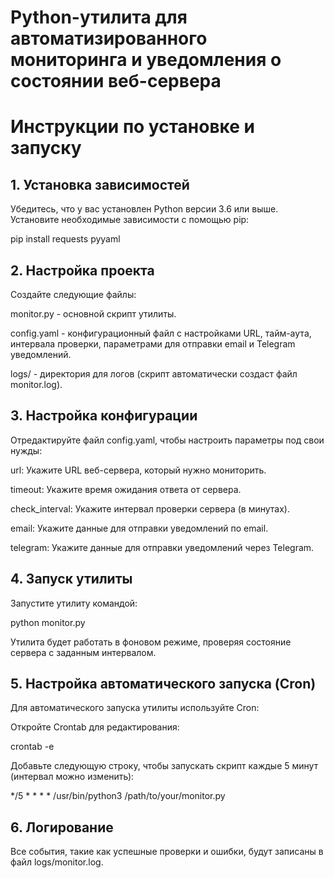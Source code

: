 # Python-утилита для автоматизированного мониторинга и уведомления о состоянии веб-сервера

# Инструкции по установке и запуску

## 1. Установка зависимостей
Убедитесь, что у вас установлен Python версии 3.6 или выше. Установите необходимые зависимости с помощью pip:

 pip install requests pyyaml

## 2. Настройка проекта
Создайте следующие файлы:

monitor.py - основной скрипт утилиты.

config.yaml - конфигурационный файл с настройками URL, тайм-аута, интервала проверки, параметрами для отправки email и Telegram уведомлений.

logs/ - директория для логов (скрипт автоматически создаст файл monitor.log).

## 3. Настройка конфигурации
Отредактируйте файл config.yaml, чтобы настроить параметры под свои нужды:

url: Укажите URL веб-сервера, который нужно мониторить.

timeout: Укажите время ожидания ответа от сервера.

check_interval: Укажите интервал проверки сервера (в минутах).

email: Укажите данные для отправки уведомлений по email.

telegram: Укажите данные для отправки уведомлений через Telegram.

## 4. Запуск утилиты
Запустите утилиту командой:

python monitor.py

Утилита будет работать в фоновом режиме, проверяя состояние сервера с заданным интервалом.

## 5. Настройка автоматического запуска (Cron)
Для автоматического запуска утилиты используйте Cron:

Откройте Crontab для редактирования:

crontab -e

Добавьте следующую строку, чтобы запускать скрипт каждые 5 минут (интервал можно изменить):

*/5 * * * * /usr/bin/python3 /path/to/your/monitor.py

## 6. Логирование
Все события, такие как успешные проверки и ошибки, будут записаны в файл logs/monitor.log.